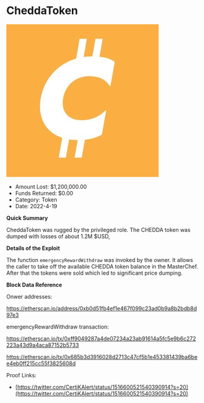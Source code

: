 # CheddaToken
![CheddaToken](/rektimages/CheddaToken.png)
- Amount Lost: $1,200,000.00
- Funds Returned: $0.00
- Category: Token
- Date: 2022-4-19

**Quick Summary**

CheddaToken was rugged by the privileged role. The CHEDDA token was dumped with losses of about 1.2M $USD,

  


 **Details of the Exploit**

The function `emergencyRewardWithdraw` was invoked by the owner. It allows the caller to take off the available CHEDDA token balance in the MasterChef. After that the tokens were sold which led to significant price dumping.

  


 **Block Data Reference**

Onwer addresses:

https://etherscan.io/address/0xb0d51fb4ef1e467f099c23ad0b9a8b2bdb8d97e3

  


emergencyRewardWithdraw  transaction:

https://etherscan.io/tx/0xff9049287a4de07234a23ab91614a5fc5e9b6c272223a43d9a4aca87152b5733

https://etherscan.io/tx/0x685b3d3916028d2713c47cf5b1e453381439ba6bee4eb0ff215cc55f3825608d

  



Proof Links:
- [https://twitter.com/CertiKAlert/status/1516600521540390914?s=20](https://twitter.com/CertiKAlert/status/1516600521540390914?s=20)


